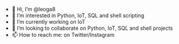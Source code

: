 - 👋 Hi, I’m @leoga8
- 👀 I’m interested in Python, IoT, SQL and shell scripting
- 🌱 I’m currently working on IoT
- 💞️ I’m looking to collaborate on Python, IoT, SQL and shell projects
- 📫 How to reach me: on Twitter/Instagram

<!---
leoga8/leoga8 is a ✨ special ✨ repository because its `README.md` (this file) appears on your GitHub profile.
You can click the Preview link to take a look at your changes.
--->
